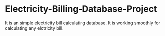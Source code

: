 # Electricity-Billing-Database-Project
It is an simple electricity bill calculating database. It is working smoothly for calculating any elctricity bill.
